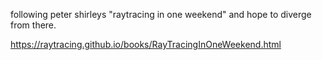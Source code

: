 following peter shirleys "raytracing in one weekend" and hope to diverge from there.

https://raytracing.github.io/books/RayTracingInOneWeekend.html

